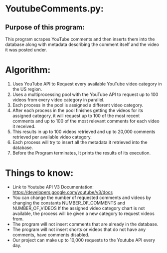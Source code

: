 # YoutubeComments.py:


## Purpose of this program: 
  This program scrapes YouTube comments and then inserts them into the database along with metadata describing the comment itself and the video it was posted under.


# Algorithm:

  1. Uses YouTube API to Request every available YouTube video category in the US region.
  2. Uses a multiprocessing pool with the YouTube API to request up to 100 videos from every video category in parallel.
  3. Each process in the pool is assigned a different video category.
  4. After each process in the pool finishes getting the videos for its assigned category, it will request up to 100 of the most recent comments and up to 100 of the most relevant comments for each video it received.
  5. This results in up to 100 videos retrieved and up to 20,000 comments retrieved per available video category.
  6. Each process will try to insert all the metadata it retrieved into the database.
  7. Before the Program terminates, It prints the results of its execution.



# Things to know:
  * Link to Youtube API V3 Documentation: https://developers.google.com/youtube/v3/docs
  * You can change the number of requested comments and videos by changing the constants NUMBER_OF_COMMENTS and NUMBER_OF_VIDEOS
  If the assigned video category chart is not available, the process will be given a new category to request videos from.
  * The program will not insert comments that are already in the database.
  * The program will not insert shorts or videos that do not have any comments, have comments disabled.
  * Our project can make up to 10,000 requests to the Youtube API every day.
